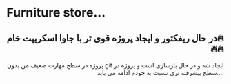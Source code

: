 # Furniture store...

<h2 align="right">
 در حال ریفکتور و ایجاد پروژه قوی تر با جاوا اسکریپت خام🔥🔥🔥</h2>


<p align="right">
  پروژه در سطح مهارت ضعیف من بدون git ایجاد شد و در حال بازسازی است و پروژه در سطح پیشرفته تری نسبت به خودم ادامه می یابد....
</p>
